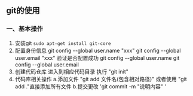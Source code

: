 ## git的使用
### 一、基本操作

1. 安装git
	`sudo apt-get install git-core`
2. 配置身份信息
		git config --global user.name "xxx"
		git config --global user.email "xxx"
	验证是否配置成功
		git config --global user.name
		git config --global user.email
3. 创建代码仓库
		进入到相应代码目录 执行 "git init"
4. 代码库相关操作
		a.添加文件 "git add 文件名(包含相对路径)" 或者使用 "git add ."直接添加所有文件
		b.提交更改 'git commit -m "说明内容" '